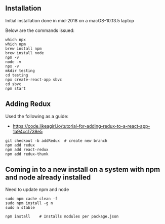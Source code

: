 ## Installation
Initial installation done in mid-2018 on a macOS-10.13.5 laptop

Below are the commands issued:
```
which npx
which npm
brew install npm
brew install node
npm -v
node -v
npx -v
mkdir testing
cd testing
npx create-react-app sbvc
cd sbvc
npm start
```

## Adding Redux
Used the following as a guide:
* https://code.likeagirl.io/tutorial-for-adding-redux-to-a-react-app-1a94cc1738e5

```
git checkout -b addRedux  # create new branch
npm add redux
npm add react-redux
npm add redux-thunk
```

## Coming in to a new install on a system with npm and node already installed
Need to update npm and node
```
sudo npm cache clean -f
sudo npm install -g n
sudo n stable

npm install    # Installs modules per package.json
```
